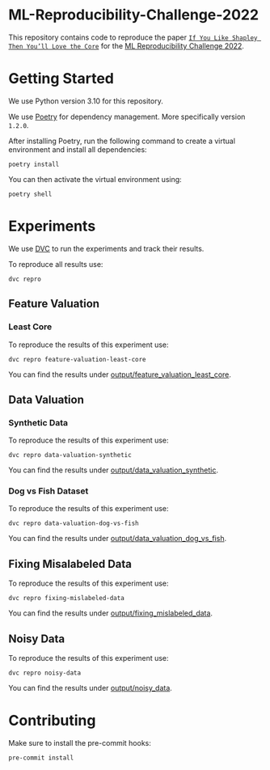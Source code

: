 # ML-Reproducibility-Challenge-2022

This repository contains code to reproduce the paper
[`If You Like Shapley Then You’ll Love the Core`](http://procaccia.info/wp-content/uploads/2020/12/core.pdf)
for the [ML Reproducibility Challenge 2022](https://paperswithcode.com/rc2022).

# Getting Started

We use Python version 3.10 for this repository.

We use [Poetry](https://python-poetry.org/) for dependency management. More specifically version `1.2.0`.

After installing Poetry, run the following command to create a virtual environment and install
all dependencies:

```shell
poetry install
```

You can then activate the virtual environment using:

```shell
poetry shell
```

# Experiments

We use [DVC](https://dvc.org/) to run the experiments and track their results.

To reproduce all results use:

```shell
dvc repro
```

## Feature Valuation

### Least Core

To reproduce the results of this experiment use:

```shell
dvc repro feature-valuation-least-core
```

You can find the results under [output/feature_valuation_least_core](output/feature_valuation_least_core).


## Data Valuation

### Synthetic Data

To reproduce the results of this experiment use:

```shell
dvc repro data-valuation-synthetic
```

You can find the results under [output/data_valuation_synthetic](output/data_valuation_synthetic).

### Dog vs Fish Dataset

To reproduce the results of this experiment use:

```shell
dvc repro data-valuation-dog-vs-fish
```

You can find the results under [output/data_valuation_dog_vs_fish](output/data_valuation_dog_vs_fish).

## Fixing Misalabeled Data

To reproduce the results of this experiment use:

```shell
dvc repro fixing-mislabeled-data
```

You can find the results under [output/fixing_mislabeled_data](output/fixing_mislabeled_data).

## Noisy Data

To reproduce the results of this experiment use:

```shell
dvc repro noisy-data
```

You can find the results under [output/noisy_data](output/noisy_data).

# Contributing

Make sure to install the pre-commit hooks:

```shell
pre-commit install
```
